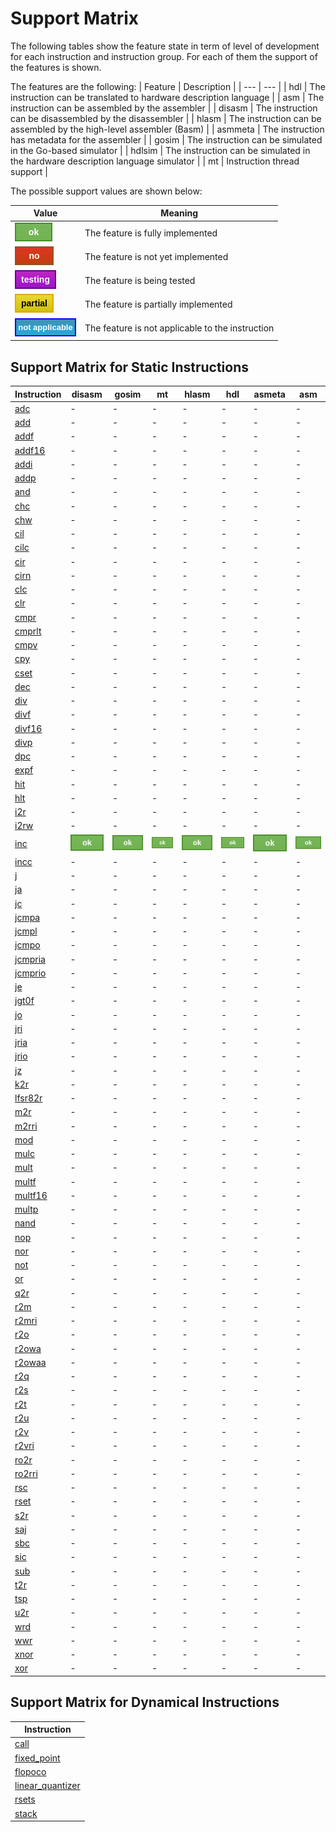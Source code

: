 # Support Matrix

The following tables show the feature state in term of level of development for each instruction and instruction group.
For each of them the support of the features is shown.

The features are the following:
| Feature | Description |
| --- | --- |
| hdl | The instruction can be translated to hardware description language |
| asm | The instruction can be assembled by the assembler |
| disasm | The instruction can be disassembled by the disassembler |
| hlasm | The instruction can be assembled by the high-level assembler (Basm) |
| asmmeta | The instruction has metadata for the assembler |
| gosim | The instruction can be simulated in the Go-based simulator |
| hdlsim | The instruction can be simulated in the hardware description language simulator |
| mt | Instruction thread support |

The possible support values are shown below:

| Value | Meaning |
| --- | --- |
| ![ok](iconok.png) | The feature is fully implemented |
| ![no](iconno.png) | The feature is not yet implemented |
| ![testing](icontesting.png) | The feature is being tested |
| ![partial](iconpartial.png) | The feature is partially implemented |
| ![notapplicable](iconnotapplicable.png) | The feature is not applicable to the instruction |

## Support Matrix for Static Instructions

| Instruction | disasm | gosim | mt | hlasm | hdl | asmeta | asm |
| --- | --- | --- | --- | --- | --- | --- | --- |
| [adc](adc.md) | - | - | - | - | - | - | - |
| [add](add.md) | - | - | - | - | - | - | - |
| [addf](addf.md) | - | - | - | - | - | - | - |
| [addf16](addf16.md) | - | - | - | - | - | - | - |
| [addi](addi.md) | - | - | - | - | - | - | - |
| [addp](addp.md) | - | - | - | - | - | - | - |
| [and](and.md) | - | - | - | - | - | - | - |
| [chc](chc.md) | - | - | - | - | - | - | - |
| [chw](chw.md) | - | - | - | - | - | - | - |
| [cil](cil.md) | - | - | - | - | - | - | - |
| [cilc](cilc.md) | - | - | - | - | - | - | - |
| [cir](cir.md) | - | - | - | - | - | - | - |
| [cirn](cirn.md) | - | - | - | - | - | - | - |
| [clc](clc.md) | - | - | - | - | - | - | - |
| [clr](clr.md) | - | - | - | - | - | - | - |
| [cmpr](cmpr.md) | - | - | - | - | - | - | - |
| [cmprlt](cmprlt.md) | - | - | - | - | - | - | - |
| [cmpv](cmpv.md) | - | - | - | - | - | - | - |
| [cpy](cpy.md) | - | - | - | - | - | - | - |
| [cset](cset.md) | - | - | - | - | - | - | - |
| [dec](dec.md) | - | - | - | - | - | - | - |
| [div](div.md) | - | - | - | - | - | - | - |
| [divf](divf.md) | - | - | - | - | - | - | - |
| [divf16](divf16.md) | - | - | - | - | - | - | - |
| [divp](divp.md) | - | - | - | - | - | - | - |
| [dpc](dpc.md) | - | - | - | - | - | - | - |
| [expf](expf.md) | - | - | - | - | - | - | - |
| [hit](hit.md) | - | - | - | - | - | - | - |
| [hlt](hlt.md) | - | - | - | - | - | - | - |
| [i2r](i2r.md) | - | - | - | - | - | - | - |
| [i2rw](i2rw.md) | - | - | - | - | - | - | - |
| [inc](inc.md) | ![ok](iconok.png) | ![ok](iconok.png) | ![ok](iconok.png) | ![ok](iconok.png) | ![ok](iconok.png) | ![ok](iconok.png) | ![ok](iconok.png) |
| [incc](incc.md) | - | - | - | - | - | - | - |
| [j](j.md) | - | - | - | - | - | - | - |
| [ja](ja.md) | - | - | - | - | - | - | - |
| [jc](jc.md) | - | - | - | - | - | - | - |
| [jcmpa](jcmpa.md) | - | - | - | - | - | - | - |
| [jcmpl](jcmpl.md) | - | - | - | - | - | - | - |
| [jcmpo](jcmpo.md) | - | - | - | - | - | - | - |
| [jcmpria](jcmpria.md) | - | - | - | - | - | - | - |
| [jcmprio](jcmprio.md) | - | - | - | - | - | - | - |
| [je](je.md) | - | - | - | - | - | - | - |
| [jgt0f](jgt0f.md) | - | - | - | - | - | - | - |
| [jo](jo.md) | - | - | - | - | - | - | - |
| [jri](jri.md) | - | - | - | - | - | - | - |
| [jria](jria.md) | - | - | - | - | - | - | - |
| [jrio](jrio.md) | - | - | - | - | - | - | - |
| [jz](jz.md) | - | - | - | - | - | - | - |
| [k2r](k2r.md) | - | - | - | - | - | - | - |
| [lfsr82r](lfsr82r.md) | - | - | - | - | - | - | - |
| [m2r](m2r.md) | - | - | - | - | - | - | - |
| [m2rri](m2rri.md) | - | - | - | - | - | - | - |
| [mod](mod.md) | - | - | - | - | - | - | - |
| [mulc](mulc.md) | - | - | - | - | - | - | - |
| [mult](mult.md) | - | - | - | - | - | - | - |
| [multf](multf.md) | - | - | - | - | - | - | - |
| [multf16](multf16.md) | - | - | - | - | - | - | - |
| [multp](multp.md) | - | - | - | - | - | - | - |
| [nand](nand.md) | - | - | - | - | - | - | - |
| [nop](nop.md) | - | - | - | - | - | - | - |
| [nor](nor.md) | - | - | - | - | - | - | - |
| [not](not.md) | - | - | - | - | - | - | - |
| [or](or.md) | - | - | - | - | - | - | - |
| [q2r](q2r.md) | - | - | - | - | - | - | - |
| [r2m](r2m.md) | - | - | - | - | - | - | - |
| [r2mri](r2mri.md) | - | - | - | - | - | - | - |
| [r2o](r2o.md) | - | - | - | - | - | - | - |
| [r2owa](r2owa.md) | - | - | - | - | - | - | - |
| [r2owaa](r2owaa.md) | - | - | - | - | - | - | - |
| [r2q](r2q.md) | - | - | - | - | - | - | - |
| [r2s](r2s.md) | - | - | - | - | - | - | - |
| [r2t](r2t.md) | - | - | - | - | - | - | - |
| [r2u](r2u.md) | - | - | - | - | - | - | - |
| [r2v](r2v.md) | - | - | - | - | - | - | - |
| [r2vri](r2vri.md) | - | - | - | - | - | - | - |
| [ro2r](ro2r.md) | - | - | - | - | - | - | - |
| [ro2rri](ro2rri.md) | - | - | - | - | - | - | - |
| [rsc](rsc.md) | - | - | - | - | - | - | - |
| [rset](rset.md) | - | - | - | - | - | - | - |
| [s2r](s2r.md) | - | - | - | - | - | - | - |
| [saj](saj.md) | - | - | - | - | - | - | - |
| [sbc](sbc.md) | - | - | - | - | - | - | - |
| [sic](sic.md) | - | - | - | - | - | - | - |
| [sub](sub.md) | - | - | - | - | - | - | - |
| [t2r](t2r.md) | - | - | - | - | - | - | - |
| [tsp](tsp.md) | - | - | - | - | - | - | - |
| [u2r](u2r.md) | - | - | - | - | - | - | - |
| [wrd](wrd.md) | - | - | - | - | - | - | - |
| [wwr](wwr.md) | - | - | - | - | - | - | - |
| [xnor](xnor.md) | - | - | - | - | - | - | - |
| [xor](xor.md) | - | - | - | - | - | - | - |

## Support Matrix for Dynamical Instructions

| Instruction |
| --- |
| [call](call.md) |
| [fixed_point](fixed_point.md) |
| [flopoco](flopoco.md) |
| [linear_quantizer](linear_quantizer.md) |
| [rsets](rsets.md) |
| [stack](stack.md) |
